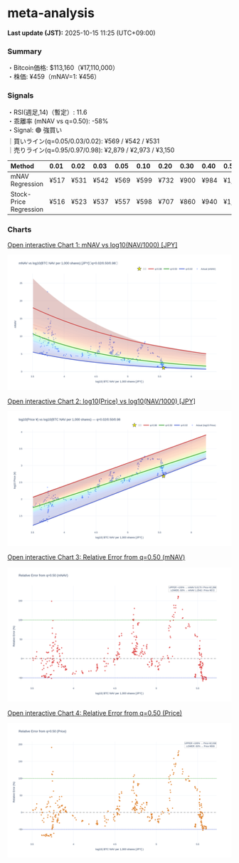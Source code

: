 # meta-analysis


<!--REPORT:START-->
**Last update (JST):** 2025-10-15 11:25 (UTC+09:00)

### Summary
・Bitcoin価格: $113,160（¥17,110,000）  
・株価: ¥459（mNAV=1: ¥456）

### Signals
・RSI(週足,14)（暫定）: 11.6  
・乖離率 (mNAV vs q=0.50): -58%  
・Signal: 🟣 強買い  
｜買いライン(q=0.05/0.03/0.02): ¥569 / ¥542 / ¥531  
｜売りライン(q=0.95/0.97/0.98): ¥2,879 / ¥2,973 / ¥3,150

| Method                 | 0.01   | 0.02   | 0.03   | 0.05   | 0.10   | 0.20   | 0.30   | 0.40   | 0.50   | 0.60   | 0.70   | 0.80   | 0.90   | 0.95   | 0.97   | 0.98   | 0.99   |
|:-----------------------|:-------|:-------|:-------|:-------|:-------|:-------|:-------|:-------|:-------|:-------|:-------|:-------|:-------|:-------|:-------|:-------|:-------|
| mNAV Regression        | ¥517   | ¥531   | ¥542   | ¥569   | ¥599   | ¥732   | ¥900   | ¥984   | ¥1,144 | ¥1,328 | ¥1,481 | ¥1,885 | ¥2,510 | ¥2,879 | ¥2,973 | ¥3,150 | ¥3,153 |
| Stock-Price Regression | ¥516   | ¥523   | ¥537   | ¥557   | ¥598   | ¥707   | ¥860   | ¥940   | ¥1,019 | ¥1,180 | ¥1,406 | ¥1,818 | ¥2,342 | ¥2,554 | ¥2,599 | ¥2,857 | ¥2,871 |

### Charts
[Open interactive Chart 1: mNAV vs log10(NAV/1000) [JPY]](https://tkzm240.github.io/meta-analysis/fig1.html)

![fig1](assets/fig1.png)

[Open interactive Chart 2: log10(Price) vs log10(NAV/1000) [JPY]](https://tkzm240.github.io/meta-analysis/fig2.html)

![fig2](assets/fig2.png)

[Open interactive Chart 3: Relative Error from q=0.50 (mNAV)](https://tkzm240.github.io/meta-analysis/fig3.html)

![fig3](assets/fig3.png)

[Open interactive Chart 4: Relative Error from q=0.50 (Price)](https://tkzm240.github.io/meta-analysis/fig4.html)

![fig4](assets/fig4.png)
<!--REPORT:END-->
